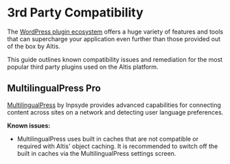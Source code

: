 # 3rd Party Compatibility

The [WordPress plugin ecosystem](https://wordpress.org/plugins/) offers a huge variety of features and tools that can supercharge
your application even further than those provided out of the box by Altis.

This guide outlines known compatibility issues and remediation for the most popular third party plugins used on the Altis platform.

## MultilingualPress Pro

[MultilingualPress](https://multilingualpress.org/) by Inpsyde provides advanced capabilities for connecting content across sites on
a network and detecting user language preferences.

**Known issues:**

- MultilingualPress uses built in caches that are not compatible or required with Altis' object caching. It is recommended to switch
  off the built in caches via the MultilingualPress settings screen.
